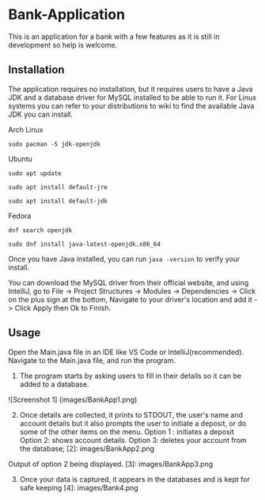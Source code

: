 # Bank-Application
This is an application for a bank with a few features as it is still in development so help is welcome.

## Installation
The application requires no installation, but it requires users to have a Java JDK and a database driver for MySQL installed to be able to run it. For Linux systems
you can refer to your distributions to wiki to find the available Java JDK you can install. 

Arch Linux
```
sudo pacman -S jdk-openjdk

```

Ubuntu

```
sudo apt update

sudo apt install default-jre

sudo apt install default-jdk

```

Fedora

```
dnf search openjdk

sudo dnf install java-latest-openjdk.x86_64

```

Once you have Java installed, you can run ``` java -version ``` to verify your install.

You can download the MySQL driver from their official website, and using IntelliJ, go to File -> Project Structures -> Modules -> Dependencies -> Click on the plus sign at the bottom, Navigate to your driver's location and add it -> Click Apply then Ok to Finish.


## Usage

Open the Main.java file in an IDE like VS Code or IntelliJ(recommended). 
Navigate to the Main.java file, and run the program.

1. The program starts by asking users to fill in their details so it can be added to a database.

![Screenshot 1] (images/BankApp1.png)


2. Once details are collected, it prints to STDOUT, the user's name and account details but it also prompts the user to initiate a deposit, or do some of the other items on the menu.
Option 1 : initiates a deposit
Option 2: shows account details.
Option 3: deletes your account from the database;
[2]: images/BankApp2.png

Output of option 2 being displayed.
[3]: images/BankApp3.png


3. Once your data is captured, it appears in the databases and is kept for safe keeping
[4]: images/Bank4.png




